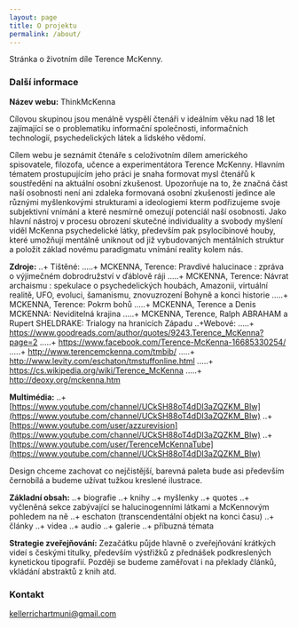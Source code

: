 ```yaml
---
layout: page
title: O projektu
permalink: /about/
---
```


Stránka o životním díle Terence McKenny.

### Další informace

**Název webu:** ThinkMcKenna

Cílovou skupinou jsou menálně vyspělí čtenáři v ideálním věku nad 18 let zajímající se o problematiku informační společnosti, informačních technologií, psychedelických látek a lidského vědomí.

Cílem webu je seznámit čtenáře s celoživotním dílem amerického spisovatele, filozofa, učence a experimentátora Terence McKenny. Hlavním tématem prostupujícím jeho práci je snaha formovat mysl čtenářů k soustředění na aktuální osobní zkušenost. Upozorňuje na to, že značná část naší osobnosti není ani zdaleka formovaná osobní zkušeností jedince ale různými myšlenkovými strukturami a ideologiemi kterm podřizujeme svoje subjektivní vnímání a které nesmírně omezují potenciál naší osobnosti. Jako hlavní nástroj v procesu obrození skutečné individuality a svobody myšlení viděl McKenna psychedelické látky, především pak psylocibinové houby, které umožňují mentálně uniknout od již vybudovaných mentálních struktur a položit základ novému paradigmatu vnímání reality kolem nás. 

**Zdroje:**
..+ Tištěné:
.....+ MCKENNA, Terence: Pravdivé halucinace : zpráva o výjimečném dobrodružství v ďáblově ráji
.....+ MCKENNA, Terence: Návrat archaismu : spekulace o psychedelických houbách, Amazonii, virtuální realitě, UFO, evoluci, šamanismu, znovuzrození Bohyně a konci historie
.....+ MCKENNA, Terence: Pokrm bohů
.....+ MCKENNA, Terence a Denis MCKENNA: Neviditelná krajina
.....+ MCKENNA, Terence, Ralph ABRAHAM a Rupert SHELDRAKE: Trialogy na hranicích Západu
..+Webové:
.....+ https://www.goodreads.com/author/quotes/9243.Terence_McKenna?page=2
.....+ https://www.facebook.com/Terence-McKenna-16685330254/
.....+ http://www.terencemckenna.com/tmbib/
.....+ http://www.levity.com/eschaton/tmstuffonline.html
.....+ https://cs.wikipedia.org/wiki/Terence_McKenna
.....+ http://deoxy.org/mckenna.htm

**Multimédia:**
..+ [https://www.youtube.com/channel/UCkSH88oT4dDl3aZQZKM_BIw](https://www.youtube.com/channel/UCkSH88oT4dDl3aZQZKM_BIw)
..+ [https://www.youtube.com/user/azzurevision](https://www.youtube.com/channel/UCkSH88oT4dDl3aZQZKM_BIw)
..+ [https://www.youtube.com/user/TerenceMcKennaTube](https://www.youtube.com/channel/UCkSH88oT4dDl3aZQZKM_BIw)

Design chceme zachovat co nejčistější, barevná paleta bude asi především černobílá a budeme užívat tužkou kreslené ilustrace.

**Základní obsah:**
..+ biografie
..+ knihy
..+ myšlenky
..+ quotes
..+ vyčleněná sekce zabývající se halucinogenními látkami a McKennovým pohledem na ně
..+ eschaton (transcendentální objekt na konci času)
..+ články
..+ videa
..+ audio
..+ galerie
..+ příbuzná témata

**Strategie zveřejňování:**
Zezačátku půjde hlavně o zveřejňování krátkých videí s českými titulky, především výstřižků z přednášek podkreslených kynetickou tipografií. Později se budeme zaměřovat i na překlady článků, vkládání abstraktů z knih atd.

### Kontakt

[kellerrichartmuni@gmail.com](mailto:kellerrichartmuni@gmail.com)
